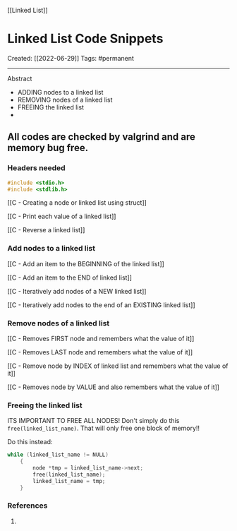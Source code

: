 [[Linked List]]

# Linked List Code Snippets
Created:  [[2022-06-29]]
Tags: #permanent 

---
Abstract
- ADDING nodes to a linked list
- REMOVING nodes of a linked list
- FREEING the linked list
- 
All codes are checked by valgrind and are memory bug free. 
---
### Headers needed
```C
#include <stdio.h>
#include <stdlib.h>
```


[[C - Creating a node or linked list using struct]]


[[C - Print each value of a linked list]]


[[C - Reverse a linked list]]


### Add nodes to a linked list

[[C - Add an item to the BEGINNING of the linked list]]


[[C - Add an item to the END of linked list]]


[[C - Iteratively add nodes of a NEW linked list]]


[[C - Iteratively add nodes to the end of an EXISTING linked list]]



### Remove nodes of a linked list

[[C - Removes FIRST node and remembers what the value of it]]


[[C - Removes LAST node and remembers what the value of it]]


[[C - Remove node by INDEX of linked list and remembers what the value of it]]


[[C - Removes node by VALUE and also remembers what the value of it]]



### Freeing the linked list
ITS IMPORTANT TO FREE ALL NODES!
Don't simply do this `free(linked_list_name)`. That will only free one block of memory!! 

Do this instead:
```C
while (linked_list_name != NULL)
    {
        node *tmp = linked_list_name->next;
        free(linked_list_name);
        linked_list_name = tmp;
    }
```
















### References
1. 